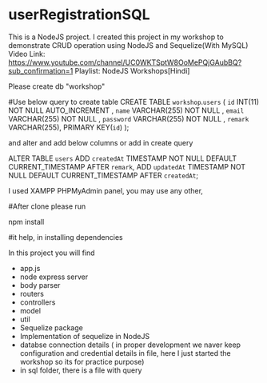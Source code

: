 # userRegistrationSQL
This is a NodeJS project. I created this project in my workshop to demonstrate CRUD operation using NodeJS and Sequelize(With MySQL)
Video Link: https://www.youtube.com/channel/UC0WKTSptW8OoMePQjGAubBQ?sub_confirmation=1
Playlist: NodeJS Workshops[Hindi]

Please create db "workshop"

#Use below query to create table
CREATE TABLE `workshop`.`users` ( `id` INT(11) NOT NULL AUTO_INCREMENT , `name` VARCHAR(255) NOT NULL , `email` VARCHAR(255) NOT NULL , `password` VARCHAR(255) NOT NULL , `remark` VARCHAR(255),  PRIMARY KEY(`id`) );

and alter and add below columns or add in create query

ALTER TABLE `users` ADD `createdAt` TIMESTAMP NOT NULL DEFAULT CURRENT_TIMESTAMP AFTER `remark`, ADD `updatedAt` TIMESTAMP NOT NULL DEFAULT CURRENT_TIMESTAMP AFTER `createdAt`;


I used XAMPP PHPMyAdmin panel, you may use any other,

#After clone please run

npm install

#it help, in installing dependencies

In this project you will find
- app.js
- node express server
- body parser
- routers
- controllers
- model
- util 
- Sequelize package
- Implementation of sequelize in NodeJS
- databse connection details ( in proper development we naver keep configuration and credential details in file, here I just started the workshop so its for practice purpose)
- in sql folder, there is a file with query



